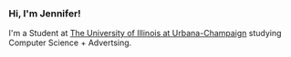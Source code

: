 ### Hi, I'm Jennifer! 

I'm a Student at [The University of Illinois at Urbana-Champaign]([url](https://siebelschool.illinois.edu/)) studying Computer Science + Advertsing. 
